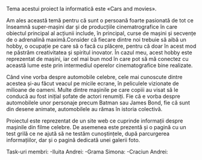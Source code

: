 Tema acestui proiect la informatică este «Cars and movies».

Am ales această temă pentru că sunt o persoană foarte pasionată de tot ce înseamnă super-mașini dar și de producțiile cinematrografice în care obiectul principal al acțiunii include, în principal, curse de mașini și secvențe de o adrenalină maximă.Consider că fiecare dintre noi trebuie să aibă un hobby, o ocupație pe care să o facă cu plăcere, pentru că doar în acest mod ne păstrăm creativitatea și spiritul inovator. În cazul meu, acest hobby este reprezentat de mașini, iar cel mai bun mod în care pot să mă conectez cu această lume este prin intermediul operelor cinematografice bine realizate.

Când vine vorba despre automobile celebre, cele mai cunoscute dintre acestea și-au făcut veacul pe micile ecrane, în peliculele vizionate de milioane de oameni. Multe dintre mașinile pe care copiii au visat să le conducă au fost inițial șofate de actori renumiți. Fie că e vorba despre automobilele unor personaje precum Batman sau James Bond, fie că sunt din desene animate, automobilele au rămas în istoria colectivă.

Proiectul este reprezentat de un site web ce cuprinde informații despre mașinile din filme celebre. De asemenea este prezentă și o pagină cu un test grilă ce ne ajută să ne testăm cunoștințele, după parcurgerea informațiilor, dar și o pagină dedicată unei galerii foto.

Task-uri membri:
-Iluita Andrei:
-Grama Simona:
-Craciun Andrei:
